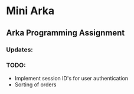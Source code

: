 # Mini Arka
## Arka Programming Assignment

### Updates:

### TODO:
- Implement session ID's for user authentication
- Sorting of orders
